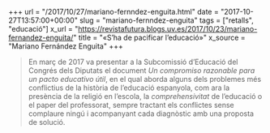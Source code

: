 +++
url = "/2017/10/27/mariano-fernndez-enguita.html"
date = "2017-10-27T13:57:00+00:00"
slug = "mariano-fernndez-enguita"
tags = ["retalls", "educació"]
x_url = "https://revistafutura.blogs.uv.es/2017/10/23/mariano-fernandez-enguita/"
title = "«S’ha de pacificar l’educació»"
x_source = "Mariano Fernández Enguita"
+++


> En març de 2017 va presentar a la Subcomissió d’Educació del Congrés dels Diputats el document *Un compromiso razonable para un pacto educativo útil*, en el qual aborda alguns dels problemes més conflictius de la història de l’educació espanyola, com ara la presència de la religió en l’escola, la *comprehensivitat* de l’educació o el paper del professorat, sempre tractant els conflictes sense complaure ningú i acompanyant cada diagnòstic amb una proposta de solució.
